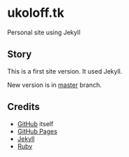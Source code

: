 # ukoloff.tk

Personal site using Jekyll

## Story

This is a first site version. It used Jekyll.

New version is in [master](../../) branch.

## Credits
  * [GitHub](https://github.com/) itself
  * [GitHub Pages](https://pages.github.com/)
  * [Jekyll](https://jekyllrb.com/)
  * [Ruby](https://www.ruby-lang.org/)
